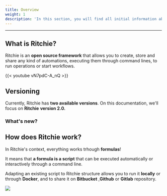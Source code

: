 ```yaml
---
title: Overview
weight: 1
description: 'In this section, you will find all initial information about Ritchie.'
---
```


---

## **What is Ritchie?**

Ritchie is an **open source framework** that allows you to create, store and share any kind of automations, executing them through command lines, to run operations or start workflows.

{{< youtube vN7pdC-A_nQ >}}

## **Versioning**

Currently, Ritchie has **two available versions**. On this documentation, we'll focus on **Ritchie** **version 2.0.**

### **What's new?**

## **How does Ritchie work?**

In Ritchie's context, everything works trhough **formulas**!

It means that **a formula is a script** that can be executed automatically or interactively through a command line.

Adapting an existing script to Ritchie structure allows you to run it **locally** or through **Docker**, and to share it on **Bitbucket** ,**Github** or **Gitlab** repository.

![](/docs-ritchie/shared/formula-ritchie-en%20%281%29%20%281%29.jpg)
